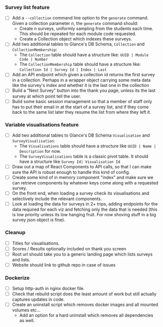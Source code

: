 
### Survey list feature

* [ ] Add a `--collection` command line option to the `generate` command. Given a collection parameter _n_, the `generate` 
command should: 
    * Create _n_ surveys, uniformly sampling from the students each time. This should be repeated for each module code
    requested.
    * Create a Collection object which indexes these surveys. 
* [ ] Add two additional tables to Glance's DB Schema, `Collection` and `CollectionMembership`:
    * The `Collection` table should have a structure like: `UUID | Module Code | Number`
    * The `CollectionMembership` table should have a structure like: `Collection Id | Survey Id | Index | Last`
* [ ] Add an API endpoint which given a collection id returns the first survey in a collection. Perhaps in a wrapper 
object carrying some meta data like the survey's index and whether it is the last one in the collection
* [ ] Build a "Next Survey" button into the thank you page, unless its the last survey at which point tell the user. 
* [ ] Build some basic session management so that a member of staff only has to put their email in at the start of a 
survey list, and if they come back to the same list later they resume the list from where they left it.

### Variable visualisations feature

* [ ] Add two additional tables to Glance's DB Schema `Visualisation` and `SurveyVisualisation`:
    * The `Visualisations` table should have a structure like `UUID | Name | Description` for now.
    * The `SurveyVisualisations` table is a classic pivot table. It should have a structure like `Survey Id| Visualisation Id`    
* [ ] Draw out a map of React Components to API calls, so that I can make sure the API is robust enough to handle this 
kind of config. 
* [ ] Create some kind of in memory component "index" and make sure we can retrieve components by whatever keys come along
with a requested survey.
* [ ] On the front end, when loading a survey check its visualisations and selectively include the relevant components.
* [ ] Look at loading the data for surveys in 2+ trips, adding endpoints for the data required for each viz and fetching
only the data that is needed (this is low priority unless its low hanging fruit. For now shoving stuff in a big survey 
json object is fine).

### Cleanup

* [ ] Titles for visualisations.
* [ ] Scores / Results optionally included on thank you screen
* [ ] Root url should take you to a generic landing page which lists surveys and lists.
* [ ] Website should link to github repo in case of issues

### Dockerize

* [ ] Setup http-auth in nginx docker file.
* [ ] Check that rebuild script does the least amount of work but still actually captures updates in code.
* [ ] Create an uninstall script which removes docker images and all mounted volumes etc...
    * Add an option for a hard uninstall which removes all dependencies as well.
     
